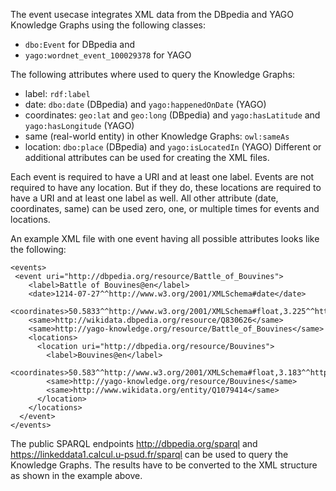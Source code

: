 The event usecase integrates XML data from the DBpedia and YAGO Knowledge Graphs using the following classes:
* `dbo:Event` for DBpedia and 
* `yago:wordnet_event_100029378` for YAGO

The following attributes where used to query the Knowledge Graphs:
* label: `rdf:label`
* date: `dbo:date` (DBpedia) and `yago:happenedOnDate` (YAGO)
* coordinates: `geo:lat` and `geo:long` (DBpedia) and `yago:hasLatitude` and `yago:hasLongitude` (YAGO)
* same (real-world entity) in other Knowledge Graphs: `owl:sameAs`
* location: `dbo:place` (DBpedia) and `yago:isLocatedIn` (YAGO)
Different or additional attributes can be used for creating the XML files.


Each event is required to have a URI and at least one label. Events are not required to have any location. But if they do, these locations are required to have a URI and at least one label as well. All other attribute (date, coordinates, same) can be used zero, one, or multiple times for events and locations.

An example XML file with one event having all possible attributes looks like the following:

    <events>
     <event uri="http://dbpedia.org/resource/Battle_of_Bouvines">
        <label>Battle of Bouvines@en</label>
        <date>1214-07-27^^http://www.w3.org/2001/XMLSchema#date</date>
        <coordinates>50.5833^^http://www.w3.org/2001/XMLSchema#float,3.225^^http://www.w3.org/2001/XMLSchema#float</coordinates>
        <same>http://wikidata.dbpedia.org/resource/Q830626</same>
        <same>http://yago-knowledge.org/resource/Battle_of_Bouvines</same>
        <locations>
          <location uri="http://dbpedia.org/resource/Bouvines">
            <label>Bouvines@en</label>
            <coordinates>50.583^^http://www.w3.org/2001/XMLSchema#float,3.183^^http://www.w3.org/2001/XMLSchema#float</coordinates>
            <same>http://yago-knowledge.org/resource/Bouvines</same>
            <same>http://www.wikidata.org/entity/Q1079414</same>
          </location>
        </locations>
      </event>
    </events>



The public SPARQL endpoints http://dbpedia.org/sparql and https://linkeddata1.calcul.u-psud.fr/sparql can be used to query the Knowledge Graphs. The results have to be converted to the XML structure as shown in the example above.